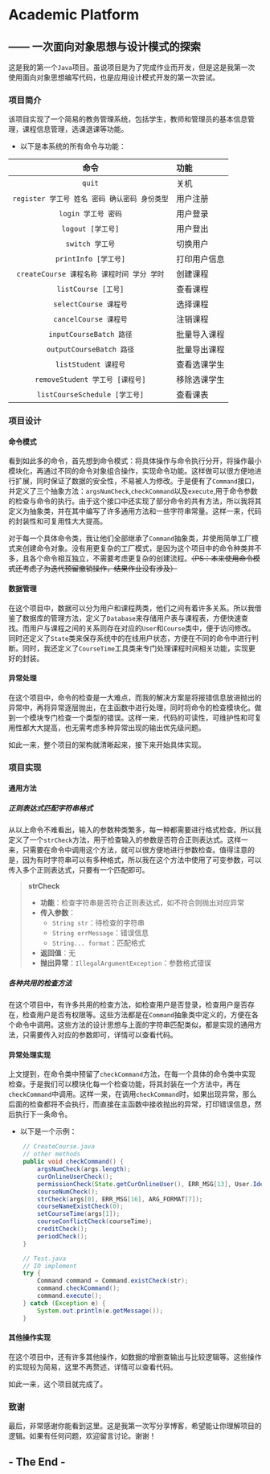 # Academic Platform

## —— 一次面向对象思想与设计模式的探索

这是我的第一个`Java`项目。虽说项目是为了完成作业而开发，但是这是我第一次使用面向对象思想编写代码，也是应用设计模式开发的第一次尝试。

### 项目简介

该项目实现了一个简易的教务管理系统，包括学生，教师和管理员的基本信息管理，课程信息管理，选课退课等功能。

- 以下是本系统的所有命令与功能：

|               命令               | 功能      |
|:------------------------------:|:--------|
|             `quit`             | 关机      |
| `register 学工号 姓名 密码 确认密码 身份类型` | 用户注册    |
|         `login 学工号 密码`         | 用户登录    |
|         `logout [学工号]`         | 用户登出    |
|          `switch 学工号`          |  切换用户   |
|       `printInfo [学工号]`        | 打印用户信息  |
| `createCourse 课程名称 课程时间 学分 学时` | 创建课程    |
|       `listCourse [工号]`        | 查看课程    |
|       `selectCourse 课程号`       | 选择课程    |
|       `cancelCourse 课程号`       | 注销课程    |
|     `inputCourseBatch 路径`      | 批量导入课程  |
|     `outputCourseBatch 路径`     | 批量导出课程  |
|       `listStudent 课程号`        | 查看选课学生  |
|   `removeStudent 学工号 [课程号]`    |  移除选课学生 |
|  `listCourseSchedule [学工号]`    | 查看课表    |

### 项目设计

#### 命令模式

看到如此多的命令，首先想到命令模式：将具体操作与命令执行分开，将操作最小模块化，再通过不同的命令对象组合操作，实现命令功能。这样做可以很方便地进行扩展，同时保证了数据的安全性，不易被人为修改。于是便有了`Command`接口，并定义了三个抽象方法：`argsNumCheck`,`checkCommand`以及`execute`,用于命令参数的检查与命令的执行。由于这个接口中还实现了部分命令的共有方法，所以我将其定义为抽象类，并在其中编写了许多通用方法和一些字符串常量。这样一来，代码的封装性和可复用性大大提高。

对于每一个具体命令类，我让他们全部继承了`Command`抽象类，并使用简单工厂模式来创建命令对象。没有用更复杂的工厂模式，是因为这个项目中的命令种类并不多，且各个命令相互独立，不需要考虑更复杂的创建流程。~~（PS：本来使用命令模式还考虑了为迭代预留撤销操作，结果作业没有涉及）~~

#### 数据管理

在这个项目中，数据可以分为用户和课程两类，他们之间有着许多关系。所以我借鉴了数据库的管理方法，定义了`Database`来存储用户表与课程表，方便快速查找。而用户与课程之间的关系则存在对应的`User`和`Course`类中，便于访问修改。同时还定义了`State`类来保存系统中的在线用户状态，方便在不同的命令中进行判断。同时，我还定义了`CourseTime`工具类来专门处理课程时间相关功能，实现更好的封装。

#### 异常处理

在这个项目中，命令的检查是一大难点，而我的解决方案是将报错信息放进抛出的异常中，再将异常逐层抛出，在主函数中进行处理，同时将命令的检查模块化。做到一个模块专门检查一个类型的错误。这样一来，代码的可读性，可维护性和可复用性都大大提高，也无需考虑多种异常出现的输出优先级问题。

如此一来，整个项目的架构就清晰起来，接下来开始具体实现。

### 项目实现

#### 通用方法

##### 正则表达式匹配字符串格式

从以上命令不难看出，输入的参数种类繁多，每一种都需要进行格式检查。所以我定义了一个`strCheck`方法，用于检查输入的参数是否符合正则表达式。这样一来，只需要在命令中调用这个方法，就可以很方便地进行参数检查。值得注意的是，因为有时字符串可以有多种格式，所以我在这个方法中使用了可变参数，可以传入多个正则表达式，只要有一个匹配即可。

> **strCheck**
>
> - **功能**：检查字符串是否符合正则表达式，如不符合则抛出对应异常
> - **传入参数**：
>   - `String str`：待检查的字符串
>   - `String errMessage`：错误信息
>   - `String... format`：匹配格式
> - **返回值**：无
> - **抛出异常**：`IllegalArgumentException`：参数格式错误

##### 各种共用的检查方法

在这个项目中，有许多共用的检查方法，如检查用户是否登录，检查用户是否存在，检查用户是否有权限等。这些方法都是在`Command`抽象类中定义的，方便在各个命令中调用。这些方法的设计思想与上面的字符串匹配类似，都是实现的通用方法，只需要传入对应的参数即可，详情可以查看代码。

#### 异常处理实现

上文提到，在命令类中预留了`checkCommand`方法，在每一个具体的命令类中实现检查。于是我们可以模块化每一个检查功能，将其封装在一个方法中，再在`checkCommand`中调用。这样一来，在调用`checkCommand`时，如果出现异常，那么后面的检查都将不会执行，而直接在主函数中接收抛出的异常，打印错误信息，然后执行下一条命令。

- 以下是一个示例：

```java
    // CreateCourse.java
    // other methods
    public void checkCommand() {
        argsNumCheck(args.length);
        curOnlineUserCheck();
        permissionCheck(State.getCurOnlineUser(), ERR_MSG[13], User.Identity.TEACHER);
        courseNumCheck();
        strCheck(args[0], ERR_MSG[16], ARG_FORMAT[7]);
        courseNameExistCheck(0);
        setCourseTime(args[1]);
        courseConflictCheck(courseTime);
        creditCheck();
        periodCheck();
    }
```

```java
    // Test.java
    // IO implement
    try {
        Command command = Command.existCheck(str);
        command.checkCommand();
        command.execute();
    } catch (Exception e) {
        System.out.println(e.getMessage());
    }
```

#### 其他操作实现

在这个项目中，还有许多其他操作，如数据的增删查输出与比较逻辑等。这些操作的实现较为简易，这里不再赘述，详情可以查看代码。

如此一来，这个项目就完成了。

### 致谢

最后，非常感谢你能看到这里。这是我第一次写分享博客，希望能让你理解项目的逻辑。如果有任何问题，欢迎留言讨论。谢谢！

## - The End -
